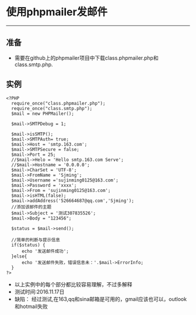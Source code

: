 # 使用phpmailer发邮件
---
## 准备
* 需要在github上的phpmailer项目中下载class.phpmailer.php和class.smtp.php.

## 实例

  ```
  <?PHP
    require_once("class.phpmailer.php");
    require_once("class.smtp.php");
    $mail = new PHPMailer();

    $mail->SMTPDebug = 1;

    $mail->isSMTP();
    $mail->SMTPAuth= true;
    $mail->Host = 'smtp.163.com';
    $mail->SMTPSecure = false;
    $mail->Port = 25;
    //$mail->Helo = 'Hello smtp.163.com Serve';
    //$mail->Hostname = '0.0.0.0';
    $mail->CharSet = 'UTF-8';
    $mail->FromName = 'Sjming';
    $mail->Username ='sujinming0125@163.com';
    $mail->Password = 'xxxx';
    $mail->From = 'sujinming0125@163.com';
    $mail->isHTML(false);
    $mail->addAddress('526664687@qq.com','Sjming');
    //添加该邮件的主题
    $mail->Subject = '测试307835526';
    $mail->Body = "123456";

    $status = $mail->send();

    //简单的判断与提示信息
    if($status) {
        echo '发送邮件成功';
    }else{
        echo '发送邮件失败，错误信息未：'.$mail->ErrorInfo;
    }
  ?>
  ```

* 以上实例中的每个部分都比较容易理解，不过多解释
* 测试时间:2016.11.17日
* 缺陷： 经过测试,在163,qq和sina邮箱是可用的，gmail应该也可以，outlook和hotmail失败
